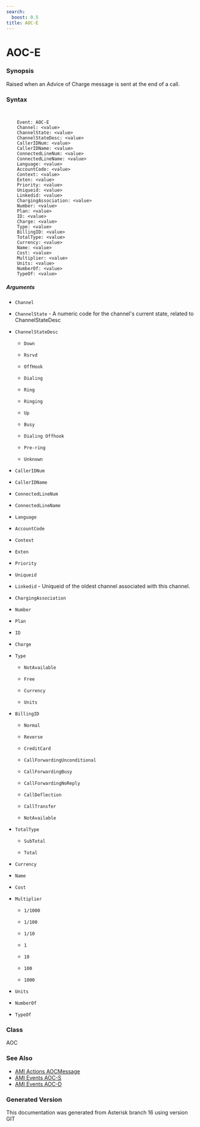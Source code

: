 ```yaml
---
search:
  boost: 0.5
title: AOC-E
---
```


# AOC-E

### Synopsis

Raised when an Advice of Charge message is sent at the end of a call.

### Syntax


```


    Event: AOC-E
    Channel: <value>
    ChannelState: <value>
    ChannelStateDesc: <value>
    CallerIDNum: <value>
    CallerIDName: <value>
    ConnectedLineNum: <value>
    ConnectedLineName: <value>
    Language: <value>
    AccountCode: <value>
    Context: <value>
    Exten: <value>
    Priority: <value>
    Uniqueid: <value>
    Linkedid: <value>
    ChargingAssociation: <value>
    Number: <value>
    Plan: <value>
    ID: <value>
    Charge: <value>
    Type: <value>
    BillingID: <value>
    TotalType: <value>
    Currency: <value>
    Name: <value>
    Cost: <value>
    Multiplier: <value>
    Units: <value>
    NumberOf: <value>
    TypeOf: <value>

```
##### Arguments


* `Channel`

* `ChannelState` - A numeric code for the channel's current state, related to ChannelStateDesc<br>

* `ChannelStateDesc`

    * `Down`

    * `Rsrvd`

    * `OffHook`

    * `Dialing`

    * `Ring`

    * `Ringing`

    * `Up`

    * `Busy`

    * `Dialing Offhook`

    * `Pre-ring`

    * `Unknown`

* `CallerIDNum`

* `CallerIDName`

* `ConnectedLineNum`

* `ConnectedLineName`

* `Language`

* `AccountCode`

* `Context`

* `Exten`

* `Priority`

* `Uniqueid`

* `Linkedid` - Uniqueid of the oldest channel associated with this channel.<br>

* `ChargingAssociation`

* `Number`

* `Plan`

* `ID`

* `Charge`

* `Type`

    * `NotAvailable`

    * `Free`

    * `Currency`

    * `Units`

* `BillingID`

    * `Normal`

    * `Reverse`

    * `CreditCard`

    * `CallForwardingUnconditional`

    * `CallForwardingBusy`

    * `CallForwardingNoReply`

    * `CallDeflection`

    * `CallTransfer`

    * `NotAvailable`

* `TotalType`

    * `SubTotal`

    * `Total`

* `Currency`

* `Name`

* `Cost`

* `Multiplier`

    * `1/1000`

    * `1/100`

    * `1/10`

    * `1`

    * `10`

    * `100`

    * `1000`

* `Units`

* `NumberOf`

* `TypeOf`

### Class

AOC
### See Also

* [AMI Actions AOCMessage](/Asterisk_16_Documentation/API_Documentation/AMI_Actions/AOCMessage)
* [AMI Events AOC-S](/Asterisk_16_Documentation/API_Documentation/AMI_Events/AOC-S)
* [AMI Events AOC-D](/Asterisk_16_Documentation/API_Documentation/AMI_Events/AOC-D)


### Generated Version

This documentation was generated from Asterisk branch 16 using version GIT 